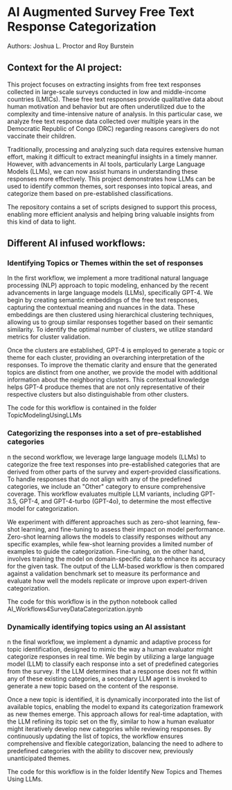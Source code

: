 # AI Augmented Survey Free Text Response Categorization 

Authors:  Joshua L. Proctor and Roy Burstein

## Context for the AI project:  

This project focuses on extracting insights from free text responses collected in large-scale surveys conducted in low and middle-income countries (LMICs). These free text responses provide qualitative data about human motivation and behavior but are often underutilized due to the complexity and time-intensive nature of analysis. In this particular case, we analyze free text response data collected over multiple years in the Democratic Republic of Congo (DRC) regarding reasons caregivers do not vaccinate their children.

Traditionally, processing and analyzing such data requires extensive human effort, making it difficult to extract meaningful insights in a timely manner. However, with advancements in AI tools, particularly Large Language Models (LLMs), we can now assist humans in understanding these responses more effectively. This project demonstrates how LLMs can be used to identify common themes, sort responses into topical areas, and categorize them based on pre-established classifications.

The repository contains a set of scripts designed to support this process, enabling more efficient analysis and helping bring valuable insights from this kind of data to light.

## Different AI infused workflows:

### Identifying Topics or Themes within the set of responses

In the first workflow, we implement a more traditional natural language processing (NLP) approach to topic modeling, enhanced by the recent advancements in large language models (LLMs), specifically GPT-4. We begin by creating semantic embeddings of the free text responses, capturing the contextual meaning and nuances in the data. These embeddings are then clustered using hierarchical clustering techniques, allowing us to group similar responses together based on their semantic similarity. To identify the optimal number of clusters, we utilize standard metrics for cluster validation.

Once the clusters are established, GPT-4 is employed to generate a topic or theme for each cluster, providing an overarching interpretation of the responses. To improve the thematic clarity and ensure that the generated topics are distinct from one another, we provide the model with additional information about the neighboring clusters. This contextual knowledge helps GPT-4 produce themes that are not only representative of their respective clusters but also distinguishable from other clusters.

The code for this workflow is contained in the folder TopicModelingUsingLLMs

### Categorizing the responses into a set of pre-established categories 

n the second workflow, we leverage large language models (LLMs) to categorize the free text responses into pre-established categories that are derived from other parts of the survey and expert-provided classifications. To handle responses that do not align with any of the predefined categories, we include an "Other" category to ensure comprehensive coverage. This workflow evaluates multiple LLM variants, including GPT-3.5, GPT-4, and GPT-4-turbo (GPT-4o), to determine the most effective model for categorization.

We experiment with different approaches such as zero-shot learning, few-shot learning, and fine-tuning to assess their impact on model performance. Zero-shot learning allows the models to classify responses without any specific examples, while few-shot learning provides a limited number of examples to guide the categorization. Fine-tuning, on the other hand, involves training the model on domain-specific data to enhance its accuracy for the given task. The output of the LLM-based workflow is then compared against a validation benchmark set to measure its performance and evaluate how well the models replicate or improve upon expert-driven categorization.

The code for this workflow is in the python notebook called AI_Workflows4SurveyDataCategorization.ipynb

### Dynamically identifying topics using an AI assistant

n the final workflow, we implement a dynamic and adaptive process for topic identification, designed to mimic the way a human evaluator might categorize responses in real time. We begin by utilizing a large language model (LLM) to classify each response into a set of predefined categories from the survey. If the LLM determines that a response does not fit within any of these existing categories, a secondary LLM agent is invoked to generate a new topic based on the content of the response.

Once a new topic is identified, it is dynamically incorporated into the list of available topics, enabling the model to expand its categorization framework as new themes emerge. This approach allows for real-time adaptation, with the LLM refining its topic set on the fly, similar to how a human evaluator might iteratively develop new categories while reviewing responses. By continuously updating the list of topics, the workflow ensures comprehensive and flexible categorization, balancing the need to adhere to predefined categories with the ability to discover new, previously unanticipated themes.

The code for this workflow is in the folder Identify New Topics and Themes Using LLMs.  
